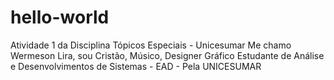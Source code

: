 # hello-world
Atividade 1 da Disciplina Tópicos Especiais - Unicesumar 
Me chamo Wermeson Lira, sou Cristão, Músico, Designer Gráfico 
Estudante de Análise e Desenvolvimentos de Sistemas - EAD - Pela UNICESUMAR
